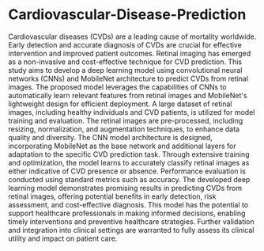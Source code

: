 # Cardiovascular-Disease-Prediction
Cardiovascular diseases (CVDs) are a leading cause of mortality worldwide. Early detection and accurate diagnosis of CVDs are crucial for effective intervention and improved patient outcomes. Retinal imaging has emerged as a non-invasive and cost-effective technique for CVD prediction. This study aims to develop a deep learning model using convolutional neural networks (CNNs) and MobileNet architecture to predict CVDs from retinal images. The proposed model leverages the capabilities of CNNs to automatically learn relevant features from retinal images and MobileNet's lightweight design for efficient deployment. A large dataset of retinal images, including healthy individuals and CVD patients, is utilized for model training and evaluation. The retinal images are pre-processed, including resizing, normalization, and augmentation techniques, to enhance data quality and diversity. The CNN model architecture is designed, incorporating MobileNet as the base network and additional layers for adaptation to the specific CVD prediction task. Through extensive training and optimization, the model learns to accurately classify retinal images as either indicative of CVD presence or absence. Performance evaluation is conducted using standard metrics such as accuracy. The developed deep learning model demonstrates promising results in predicting CVDs from retinal images, offering potential benefits in early detection, risk assessment, and cost-effective diagnosis. This model has the potential to support healthcare professionals in making informed decisions, enabling timely interventions and preventive healthcare strategies. Further validation and integration into clinical settings are warranted to fully assess its clinical utility and impact on patient care.
